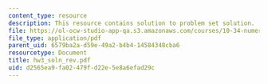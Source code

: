 ```yaml
---
content_type: resource
description: This resource contains solution to problem set solution.
file: https://ol-ocw-studio-app-qa.s3.amazonaws.com/courses/10-34-numerical-methods-applied-to-chemical-engineering-fall-2005/d2565ea9fa02479fd22e5e8a6efad29c_hw3_soln_rev.pdf
file_type: application/pdf
parent_uid: 6579ba2a-d59e-49a2-b4b4-14584348cba6
resourcetype: Document
title: hw3_soln_rev.pdf
uid: d2565ea9-fa02-479f-d22e-5e8a6efad29c
---
```

